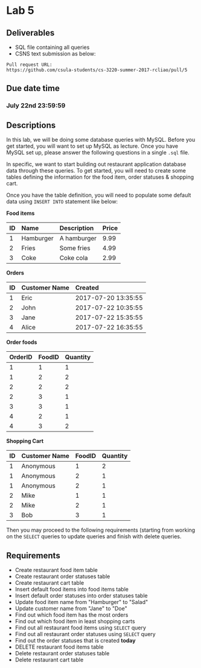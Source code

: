 # Lab 5

## Deliverables

* SQL file containing all queries
* CSNS text submission as below:

```
Pull request URL:
https://github.com/csula-students/cs-3220-summer-2017-rcliao/pull/5
```

## Due date time

### July 22nd 23:59:59

## Descriptions

In this lab, we will be doing some database queries with MySQL. Before you get
started, you will want to set up MySQL as lecture. Once you have MySQL set up,
please answer the following questions in a single `.sql` file.

In specific, we want to start building out restaurant application database data
through these queries. To get started, you will need to create some tables
defining the information for the food item, order statuses & shopping cart.

Once you have the table definition, you will need to populate some default data
using `INSERT INTO` statement like below:

**Food items**

| ID | Name | Description | Price |
| :-- | :-- | :-- | :-- |
| 1 | Hamburger | A hamburger | 9.99 |
| 2 | Fries | Some fries | 4.99 |
| 3 | Coke | Coke cola | 2.99 |

**Orders**

| ID | Customer Name | Created |
| :-- | :-- | :-- |
| 1 | Eric | 2017-07-20 13:35:55 |
| 2 | John | 2017-07-22 10:35:55 |
| 3 | Jane | 2017-07-22 15:35:55 |
| 4 | Alice | 2017-07-22 16:35:55 |

**Order foods**

| OrderID | FoodID | Quantity |
| :-- | :-- | :-- |
| 1 | 1 | 1 |
| 1 | 2 | 2 |
| 2 | 2 | 2 |
| 2 | 3 | 1 |
| 3 | 3 | 1 |
| 4 | 2 | 1 |
| 4 | 3 | 2 |

**Shopping Cart**

| ID | Customer Name | FoodID | Quantity |
| :-- | :-- | :-- | :-- |
| 1 | Anonymous | 1 | 2 |
| 1 | Anonymous | 2 | 1 |
| 1 | Anonymous | 2 | 1 |
| 2 | Mike | 1 | 1 |
| 2 | Mike | 2 | 1 |
| 3 | Bob | 3 | 1 |

Then you may proceed to the following requirements (starting from working on the
`SELECT` queries to update queries and finish with delete queries.

## Requirements

* Create restaurant food item table
* Create restaurant order statuses table
* Create restaurant cart table
* Insert default food items into food items table
* Insert default order statuses into order statuses table
* Update food item name from "Hamburger" to "Salad"
* Update customer name from "Jane" to "Doe"
* Find out which food item has the most orders
* Find out which food item in least shopping carts
* Find out all restaurant food items using `SELECT` query
* Find out all restaurant order statuses using `SELECT` query
* Find out the order statuses that is created **today**
* DELETE restaurant food items table
* Delete restaurant order statuses table
* Delete restaurant cart table
